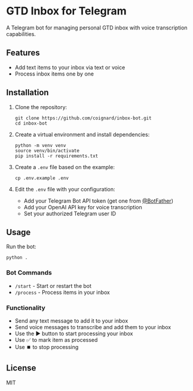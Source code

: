 # GTD Inbox for Telegram

A Telegram bot for managing personal GTD inbox with voice transcription capabilities.

## Features

- Add text items to your inbox via text or voice
- Process inbox items one by one

## Installation

1. Clone the repository:
   ```
   git clone https://github.com/coignard/inbox-bot.git
   cd inbox-bot
   ```

2. Create a virtual environment and install dependencies:
   ```
   python -m venv venv
   source venv/bin/activate
   pip install -r requirements.txt
   ```

3. Create a `.env` file based on the example:
   ```
   cp .env.example .env
   ```

4. Edit the `.env` file with your configuration:
   - Add your Telegram Bot API token (get one from [@BotFather](https://t.me/BotFather))
   - Add your OpenAI API key for voice transcription
   - Set your authorized Telegram user ID

## Usage

Run the bot:

```
python .
```

### Bot Commands

- `/start` - Start or restart the bot
- `/process` - Process items in your inbox

### Functionality

- Send any text message to add it to your inbox
- Send voice messages to transcribe and add them to your inbox
- Use the ▶️ button to start processing your inbox
- Use ✅ to mark item as processed
- Use ⏹️ to stop processing

## License

MIT
